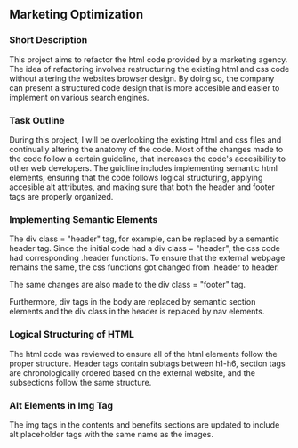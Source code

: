 ## Marketing Optimization

### Short Description

This project aims to refactor the html code provided by a marketing agency. The idea of refactoring involves restructuring the existing html and css code without altering the websites browser design. By doing so, the company can present a structured code design that is more accesible and easier to implement on various search engines.  

### Task Outline

During this project, I will be overlooking the existing html and css files and continually altering the anatomy of the code. Most of the changes made to the code follow a certain guideline, that increases the code's accesibility to other web developers. The guidline includes implementing semantic html elements, ensuring that the code follows logical structuring, applying accesible alt attributes, and making sure that both the header and footer tags are properly organized. 

### Implementing Semantic Elements

 The div class = "header" tag, for example, can be replaced by a semantic header tag. Since the initial code had a div class = "header", the css code had corresponding .header functions. To ensure that the external webpage remains the same, the css functions got changed from .header to header. 
 
 The same changes are also made to the div class = "footer" tag. 
 
 Furthermore, div tags in the body are replaced by semantic section elements and the div class in the header is replaced by nav elements.

 ### Logical Structuring of HTML

 The html code was reviewed to ensure all of the html elements follow the proper structure. Header tags contain subtags between h1-h6, section tags are chronologically ordered based on the external website, and the subsections follow the same structure. 

 ### Alt Elements in Img Tag

 The img tags in the contents and benefits sections are updated to include alt placeholder tags with the same name as the images.